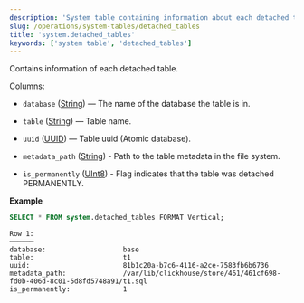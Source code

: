 ```yaml
---
description: 'System table containing information about each detached table.'
slug: /operations/system-tables/detached_tables
title: 'system.detached_tables'
keywords: ['system table', 'detached_tables']
---
```


Contains information of each detached table.

Columns:

- `database` ([String](../../sql-reference/data-types/string.md)) — The name of the database the table is in.

- `table` ([String](../../sql-reference/data-types/string.md)) — Table name.

- `uuid` ([UUID](../../sql-reference/data-types/uuid.md)) — Table uuid (Atomic database).

- `metadata_path` ([String](../../sql-reference/data-types/string.md)) - Path to the table metadata in the file system.

- `is_permanently` ([UInt8](../../sql-reference/data-types/int-uint.md)) - Flag indicates that the table was detached PERMANENTLY.


**Example**

```sql
SELECT * FROM system.detached_tables FORMAT Vertical;
```

```text
Row 1:
──────
database:                   base
table:                      t1
uuid:                       81b1c20a-b7c6-4116-a2ce-7583fb6b6736
metadata_path:              /var/lib/clickhouse/store/461/461cf698-fd0b-406d-8c01-5d8fd5748a91/t1.sql
is_permanently:             1
```
